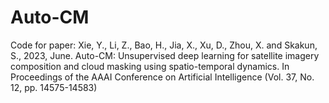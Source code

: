 # Auto-CM
Code for paper: Xie, Y., Li, Z., Bao, H., Jia, X., Xu, D., Zhou, X. and Skakun, S., 2023, June. Auto-CM: Unsupervised deep learning for satellite imagery composition and cloud masking using spatio-temporal dynamics. In Proceedings of the AAAI Conference on Artificial Intelligence (Vol. 37, No. 12, pp. 14575-14583)
